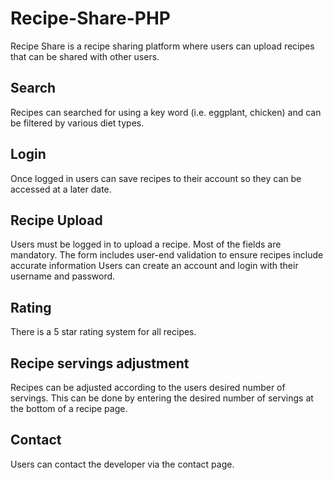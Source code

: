 # Recipe-Share-PHP
Recipe Share is a recipe sharing platform where users can upload recipes that can be shared with other users.
## Search 
Recipes can searched for using a key word (i.e. eggplant, chicken) and can be filtered by various diet types.
## Login
Once logged in users can save recipes to their account so they can be accessed at a later date.
## Recipe Upload 
Users must be logged in to upload a recipe. Most of the fields are mandatory. 
The form includes user-end validation to ensure recipes include accurate information
Users can create an account and login with their username and password. 
## Rating 
There is a 5 star rating system for all recipes. 
## Recipe servings adjustment
Recipes can be adjusted according to the users desired number of servings. 
This can be done by entering the desired number of servings at the bottom of a recipe page.
## Contact 
Users can contact the developer via the contact page.

